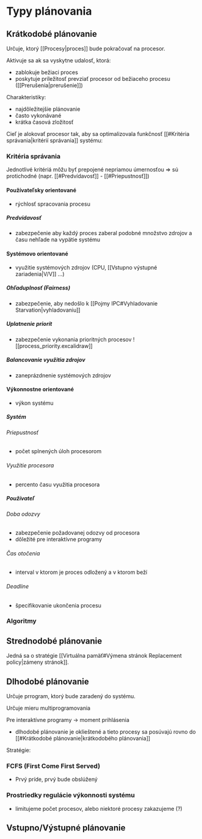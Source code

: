 # Typy plánovania
## Krátkodobé plánovanie
Určuje, ktorý [[Procesy|proces]] bude pokračovať na procesor.

Aktivuje sa ak sa vyskytne udalosť, ktorá:
- zablokuje bežiaci proces
- poskytuje príležitosť prevziať  procesor od bežiaceho procesu ([[Prerušenia|prerušenie]])

Charakteristiky:
- najdôležitejšie plánovanie
- často vykonávané
- krátka časová zložitosť

Cieľ je alokovať procesor tak, aby sa optimalizovala funkčnosť [[#Kritéria správania|kritérií správania]] systému:

### Kritéria správania
Jednotlivé kritériá môžu byť prepojené nepriamou úmernosťou => sú protichodné (napr. [[#Predvídavosť]] - [[#Priepustnosť]])

#### Používateľsky orientované
- rýchlosť spracovania procesu

##### Predvídavosť
- zabezpečenie aby každý proces zaberal podobné množstvo zdrojov a času nehľade na vypätie systému

#### Systémovo orientované
- využitie systémových zdrojov (CPU, [[Vstupno výstupné zariadenia|V/V]] ...)

##### Ohľaduplnosť (Fairness)
- zabezpečenie, aby nedošlo k [[Pojmy IPC#Vyhladovanie Starvation|vyhladovaniu]]

##### Uplatnenie priorít
- zabezpečenie vykonania prioritných procesov
![[process_priority.excalidraw]]

##### Balancovanie využitia zdrojov
- zaneprázdnenie systémových zdrojov

#### Výkonnostne orientované
- výkon systému

##### Systém
###### Priepustnosť
- počet splnených úloh procesorom

###### Využitie procesora
- percento času využitia procesora

##### Používateľ
###### Doba odozvy
- zabezpečenie požadovanej odozvy od procesora
- dôležité pre interaktívne programy

###### Čas otočenia
- interval v ktorom je proces odložený a v ktorom beží

###### Deadline
- špecifikovanie ukončenia procesu

### Algoritmy

## Strednodobé plánovanie
Jedná sa o stratégie [[Virtuálna pamäť#Výmena stránok Replacement policy|zámeny stránok]].

## Dlhodobé plánovanie
Určuje prrogram, ktorý bude zaradený do systému.

Určuje mieru multiprogramovania

Pre interaktívne programy -> moment prihlásenia
- dlhodobé plánovanie je oklieštené a tieto procesy sa posúvajú rovno do [[#Krátkodobé plánovanie|krátkodobého plánovania]]

Stratégie:
### FCFS (First Come First Served)
- Prvý príde, prvý bude obslúžený

### Prostriedky regulácie výkonnosti systému
- limitujeme počet procesov, alebo niektoré procesy zakazujeme (?)

## Vstupno/Výstupné plánovanie
